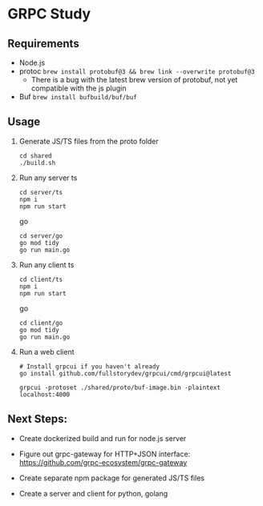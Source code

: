# GRPC Study

## Requirements
- Node.js
- protoc `brew install protobuf@3 && brew link --overwrite protobuf@3`
    - There is a bug with the latest brew version of protobuf, not yet compatible with the js plugin
- Buf `brew install bufbuild/buf/buf`

## Usage

1. Generate JS/TS files from the proto folder
    ```
    cd shared
    ./build.sh
    ```
2. Run any server
    ts
    ```
    cd server/ts
    npm i 
    npm run start
    ```

    go
    ```
    cd server/go
    go mod tidy
    go run main.go
    ```

3. Run any client
    ts
    ```
    cd client/ts
    npm i 
    npm run start
    ```

    go
    ```
    cd client/go
    go mod tidy
    go run main.go
    ```

4. Run a web client
    ```
    # Install grpcui if you haven't already
    go install github.com/fullstorydev/grpcui/cmd/grpcui@latest

    grpcui -protoset ./shared/proto/buf-image.bin -plaintext localhost:4000 
    ```


## Next Steps:

- Create dockerized build and run for node.js server

- Figure out grpc-gateway for HTTP+JSON interface: https://github.com/grpc-ecosystem/grpc-gateway

- Create separate npm package for generated JS/TS files

- Create a server and client for python, golang